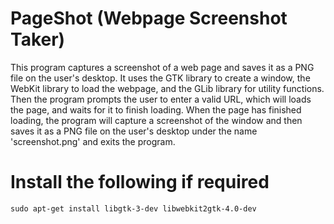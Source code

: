 # PageShot (Webpage Screenshot Taker)


This program captures a screenshot of a web page and saves it as a PNG file on the user's desktop. It uses the GTK library to create a window, the WebKit library to load the webpage,
and the GLib library for utility functions. Then the program prompts the user to enter a valid URL, which will loads the page, and waits for it to finish loading.
When the page has finished loading, the program will capture a screenshot of the window and then saves it as a PNG file on the user's desktop under the name
'screenshot.png' and exits the program. 



# Install the following if required
```
sudo apt-get install libgtk-3-dev libwebkit2gtk-4.0-dev
```
